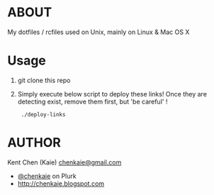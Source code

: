 ABOUT
=====

My dotfiles / rcfiles used on Unix, mainly on Linux & Mac OS X

Usage
=====

1. git clone this repo 

2. Simply execute below script to deploy these links! Once they are detecting exist, remove them first, but 'be careful' !

        ./deploy-links

AUTHOR
======

Kent Chen (Kaie) <chenkaie@gmail.com>

* [@chenkaie](http://www.plurk.com/chenkaie) on Plurk 
* <http://chenkaie.blogspot.com>

